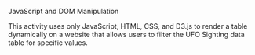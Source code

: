 JavaScript and DOM Manipulation

This activity uses only JavaScript, HTML, CSS, and D3.js to render a table dynamically on a website that allows users to filter the UFO Sighting data table for specific values.
